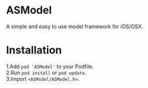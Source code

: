 # ASModel
A simple and easy to use model framework for iOS/OSX.

# Installation
1.Add `pod 'ASModel'` to your Podfile.\
2.Run `pod install` or `pod update`.\
3.Import `<ASModel/ASModel.h>`.

